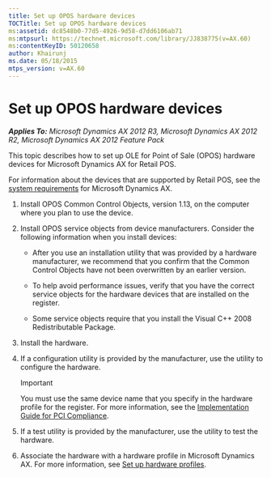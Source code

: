 ```yaml
---
title: Set up OPOS hardware devices
TOCTitle: Set up OPOS hardware devices
ms:assetid: dc8548b0-77d5-4926-9d58-d7dd6106ab71
ms:mtpsurl: https://technet.microsoft.com/library/JJ838775(v=AX.60)
ms:contentKeyID: 50120658
author: Khairunj
ms.date: 05/18/2015
mtps_version: v=AX.60
---
```


# Set up OPOS hardware devices 


_**Applies To:** Microsoft Dynamics AX 2012 R3, Microsoft Dynamics AX 2012 R2, Microsoft Dynamics AX 2012 Feature Pack_

This topic describes how to set up OLE for Point of Sale (OPOS) hardware devices for Microsoft Dynamics AX for Retail POS.

For information about the devices that are supported by Retail POS, see the [system requirements](http://go.microsoft.com/fwlink/?linkid=165377) for Microsoft Dynamics AX.

1.  Install OPOS Common Control Objects, version 1.13, on the computer where you plan to use the device.

2.  Install OPOS service objects from device manufacturers. Consider the following information when you install devices:
    
      - After you use an installation utility that was provided by a hardware manufacturer, we recommend that you confirm that the Common Control Objects have not been overwritten by an earlier version.
    
      - To help avoid performance issues, verify that you have the correct service objects for the hardware devices that are installed on the register.
    
      - Some service objects require that you install the Visual C++ 2008 Redistributable Package.

3.  Install the hardware.

4.  If a configuration utility is provided by the manufacturer, use the utility to configure the hardware.
    

    > [!IMPORTANT]
    > <P>You must use the same device name that you specify in the hardware profile for the register. For more information, see the <A href="http://go.microsoft.com/fwlink/?linkid=237283">Implementation Guide for PCI Compliance</A>.</P>



5.  If a test utility is provided by the manufacturer, use the utility to test the hardware.

6.  Associate the hardware with a hardware profile in Microsoft Dynamics AX. For more information, see [Set up hardware profiles](set-up-hardware-profiles.md).

  


